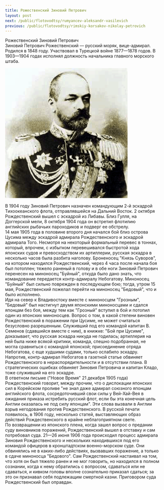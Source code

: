 ```yaml
---
title: Рожественский Зиновий Петрович
layout: post
next: /public/flotovodtsy/rumyancev-aleksandr-vasilevich
previous: /public/flotovodtsy/rimskiy-korsakov-nikolay-petrovich
---
```


Рожественский Зиновий Петрович  
Зиновий Петрович Рожественский — русский моряк, вице-адмирал. Родился в 1848 году. Участвовал в Турецкой войне 1877—1878 годов. В 1903—1904 годах исполнял должность начальника главного морского штаба.   
  

![](/assets/img/rozhdestven.gif)  

  
В 1904 году Зиновий Петрович назначен командующим 2-й эскадрой Тихоокеанского флота, отправлявшейся на Дальний Восток. 2 октября Рождественский вышел с эскадрой из Либавы. Близ Гулля, на Доггерской мели, 8 октября 1904 года он встретил флотилию английских рыбачьих пароходиков и подверг ее обстрелу.   
14 мая 1905 года в половине второго дня начался бой близ острова Цусима между эскадрой адмирала Рождественского и эскадрой адмирала Того. Несмотря на некоторый формальный перевес в тоннах, который, впрочем, с избытком перевешивался быстротой хода японских судов и превосходством их артиллерии, русская эскадра в несколько часов была разбита наголову. Броненосец "Князь Суворов", на котором находился Рождественский, через 4 часа после начала боя был потоплен; тяжело раненый в голову и в обе ноги Зиновий Петрович перенесен на миноносец "Буйный", откуда было дано знать, что командование передается контр-адмиралу Небогатову. Миноносец "Буйный" был сильно поврежден в последующем бою; тогда, утром 15 мая, Рождественский пожелал перейти на миноносец "Бедовый", что и было исполнено.   
Идя на север к Владивостоку вместе с миноносцем "Грозным", "Бедовый" был настигнут двумя японскими миноносцами и сдался японцам без боя, между тем как "Грозный" вступил в бой и потопил один из японских миноносцев. Вопрос о том, в какой степени виновен Рождественский в поражении при Цусиме, не может считаться безусловно разрешенным. Служивший под его командой капитан В. Семенов (сдавшийся вместе с ним), в книжке: "Бой при Цусиме", доказывает, что русская эскадра никуда не годилась; артиллерия на ней была ниже всякой критики, команда, спешно подобранная, не могла сравниться с командой японской; присоединение отряда Небогатова, с еще худшими судами, только ослабило эскадру. Напротив, контр-адмирал Небогатов в газетной статье обвиняет Рождественского в нераспорядительности и в отсутствии плана. В стратегических ошибках обвиняет Зиновия Петровича и капитан Кладо, тоже служивший на его эскадре.   
В ответном письме ("Новое Время" 21 декабря 1905 года) Рождественский говорит, между прочим, что о дислокации японских сил в Корейском проливе "не знал даже адмирал союзного японцам английского флота, сосредоточивший свои силы у Вей-Хай-Вея в ожидания приказа истребить русский флот, если бы эта конечная цель Англии оказалась не под силу японцам". Эти слова вызвали в Англии взрыв негодования против Рождественского. В русской печати появилось, в 1906 году, несколько статей, выставляющих образ действий Рождественского в крайне неблагоприятном свете.   
По возвращении из японского плена, когда зашел вопрос о предании суду виновников поражений, Рождественский вышел в отставку и сам потребовал суда. 21—26 июня 1906 года происходил процесс адмирала Зиновия Рождественского и нескольких находившихся под его командой офицеров в кронштадтском военно-морском суде. Они обвинялись не в каких-либо действиях, вызвавших поражение, а только в сдаче миноносца "Бедового". Сам Рождественский настаивал на том, что хотя он был тяжело ранен и не мог говорить, но находился в полном сознании, когда к нему обратились с вопросом, сдаваться или не сдаваться, и кивком головы вполне сознательно приказал сдаться; за это он признавал себя подлежащим смертной казни. Приговором суда Рождественский был оправдан.